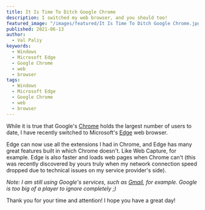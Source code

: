 ```yaml
---
title: It Is Time To Ditch Google Chrome
description: I switched my web browser, and you should too!
featured_image: "/images/featured/It Is Time To Ditch Google Chrome.jpg"
published: 2021-06-13
author:
  - Val Paliy
keywords:
  - Windows
  - Microsoft Edge
  - Google Chrome
  - web
  - browser
tags:
  - Windows
  - Microsoft Edge
  - Google Chrome
  - web
  - browser
---
```


While it is true that Google's [Chrome](https://www.google.com/chrome/) holds the largest number of users to date, I have recently switched to Microsoft's [Edge](https://www.microsoft.com/en-us/edge) web browser.

Edge can now use all the extensions I had in Chrome, and Edge has many great features built in which Chrome doesn't. Like Web Capture, for example. Edge is also faster and loads web pages when Chrome can't (this was recently discovered by yours truly when my network connection speed dropped due to technical issues on my service provider's side).

<i>Note: I am still using Google's services, such as [Gmail](https://gmail.com/), for example. Google is too big of a player to ignore completely ;)</i>

Thank you for your time and attention! I hope you have a great day!
